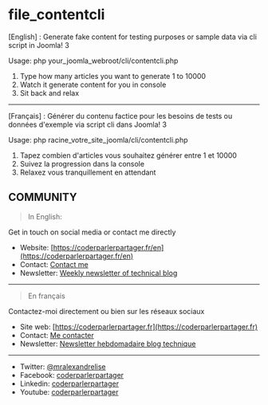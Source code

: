 # file_contentcli

[English] : Generate fake content for testing purposes or sample data via cli script in Joomla! 3

Usage: php your_joomla_webroot/cli/contentcli.php
1. Type how many articles you want to generate 1 to 10000
2. Watch it generate content for you in console
3. Sit back and relax

------

[Français] : Générer du contenu factice pour les besoins de tests ou données d'exemple via script cli dans Joomla! 3

Usage: php racine_votre_site_joomla/cli/contentcli.php
1. Tapez combien d'articles vous souhaitez générer entre 1 et 10000
2. Suivez la progression dans la console
3. Relaxez vous tranquillement en attendant

## COMMUNITY
> In English:

Get in touch on social media or contact me directly
* Website: [https://coderparlerpartager.fr/en](https://coderparlerpartager.fr/en)
* Contact: [Contact me](https://coderparlerpartager.fr/en/say-hello)
* Newsletter: [Weekly newsletter of technical blog](https://coderparlerpartager.fr/en/get-newsletter)

---

> En français

Contactez-moi directement ou bien sur les réseaux sociaux

* Site web: [https://coderparlerpartager.fr](https://coderparlerpartager.fr)
* Contact: [Me contacter](https://coderparlerpartager.fr/contact)
* Newsletter: [Newsletter hebdomadaire blog technique](https://coderparlerpartager.fr/newsletter)

---

* Twitter: [@mralexandrelise](https://twitter.com/mralexandrelise)
* Facebook: [coderparlerpartager](https://www.facebook.com/coderparlerpartager)
* Linkedin: [coderparlerpartager](https://www.linkedin.com/company/coderparlerpartager)
* Youtube: [coderparlerpartager](https://www.youtube.com/channel/UCCya8rIL-PVHm8Mt4QPW-xw?sub_confirmation=1)
